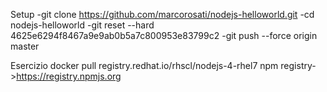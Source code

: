 Setup
 -git clone https://github.com/marcorosati/nodejs-helloworld.git
 -cd nodejs-helloworld
 -git reset --hard 4625e6294f8467a9e9ab0b5a7c800953e83799c2
 -git push --force origin master

Esercizio
docker pull registry.redhat.io/rhscl/nodejs-4-rhel7
npm registry->https://registry.npmjs.org

